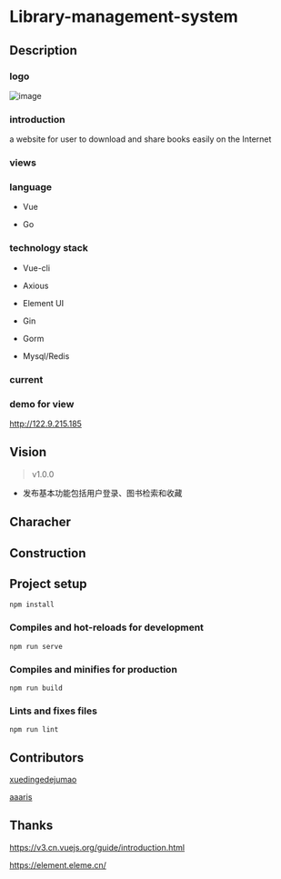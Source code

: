 # Library-management-system
## Description

### logo

![image](src/public/logo.png)

### introduction

a website for user to download and share books easily on the Internet

### views

### language

- Vue

- Go 

### technology stack 

- Vue-cli 

- Axious

- Element UI

- Gin

- Gorm 

- Mysql/Redis


### current


### demo for view

<http://122.9.215.185>

## Vision

> v1.0.0

- 发布基本功能包括用户登录、图书检索和收藏

## Characher

## Construction
 
## Project setup
```
npm install
```

### Compiles and hot-reloads for development
```
npm run serve
```

### Compiles and minifies for production
```
npm run build
```

### Lints and fixes files
```
npm run lint
```

## Contributors

[xuedingedejumao](https://github.com/xuedingedejumao) 

[aaaris](https://github.com/aaaris)

## Thanks

<https://v3.cn.vuejs.org/guide/introduction.html>

<https://element.eleme.cn/>
